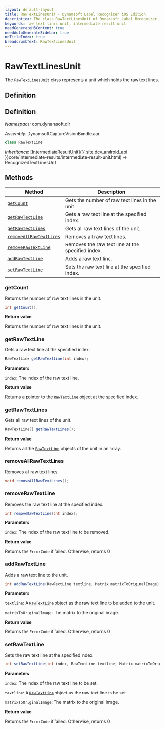 ```yaml
---
layout: default-layout
title: RawTextLinesUnit - Dynamsoft Label Recognizer iOS Edition
description: The class RawTextLinesUnit of Dynamsoft Label Recognizer iOS edition represents a unit which holds the raw text lines.
keywords: raw text lines unit, intermediate result unit
needGenerateH3Content: true
needAutoGenerateSidebar: true
noTitleIndex: true
breadcrumbText: RawTextLinesUnit
---
```


# RawTextLinesUnit

The `RawTextLinesUnit` class represents a unit which holds the raw text lines.

## Definition

## Definition

*Namespace:* com.dynamsoft.dlr

*Assembly:* DynamsoftCaptureVisionBundle.aar

```java
class RawTextLine
```

*Inheritance:* [IntermediateResultUnit]({{ site.dcv_android_api }}core/intermediate-results/intermediate-result-unit.html) -> RecognizedTextLinesUnit

## Methods

| Method | Description |
| --- | --- |
| [`getCount`](#getcount) | Gets the number of raw text lines in the unit. |
| [`getRawTextLine`](#getrawtextline) | Gets a raw text line at the specified index. |
| [`getRawTextLines`](#getrawtextlines) | Gets all raw text lines of the unit. |
| [`removeAllRawTextLines`](#removeallrawtextlines) | Removes all raw text lines. |
| [`removeRawTextLine`](#removerawtextline) | Removes the raw text line at the specified index. |
| [`addRawTextLine`](#addrawtextline) | Adds a raw text line. |
| [`setRawTextLine`](#setrawtextline) | Sets the raw text line at the specified index. |

### getCount

Returns the number of raw text lines in the unit.

```java
int getCount();
```

**Return value**

Returns the number of raw text lines in the unit.

### getRawTextLine

Gets a raw text line at the specified index.

```java
RawTextLine getRawTextLine(int index);
```

**Parameters**

`index`: The index of the raw text line.

**Return value**

Returns a pointer to the [`RawTextLine`](raw-text-line.md) object at the specified index.

### getRawTextLines

Gets all raw text lines of the unit.

```java
RawTextLine[] getRawTextLines();
```

**Return value**

Returns all the [`RawTextLine`](raw-text-line.md) objects of the unit in an array.

### removeAllRawTextLines

Removes all raw text lines.

```java
void removeAllRawTextLines();
```

### removeRawTextLine

Removes the raw text line at the specified index.

```java
int removeRawTextLine(int index);
```

**Parameters**

`index`: The index of the raw text line to be removed.

**Return value**

Returns the `ErrorCode` if failed. Otherwise, returns 0.

### addRawTextLine

Adds a raw text line to the unit.

```java
int addRawTextLine(RawTextLine textline, Matrix matrixToOriginalImage);
```

**Parameters**

`textline`: A [`RawTextLine`](raw-text-line.md) object as the raw text line to be added to the unit.

`matrixToOriginalImage`: The matrix to the original image.

**Return value**

Returns the `ErrorCode` if failed. Otherwise, returns 0.

### setRawTextLine

Sets the raw text line at the specified index.

```java
int setRawTextLine(int index, RawTextLine textline, Matrix matrixToOriginalImage);
```

**Parameters**

`index`: The index of the raw text line to be set.

`textline`: A [`RawTextLine`](raw-text-line.md) object as the raw text line to be set.

`matrixToOriginalImage`: The matrix to the original image.

**Return value**

Returns the `ErrorCode` if failed. Otherwise, returns 0.
